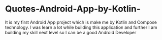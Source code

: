 # Quotes-Android-App-by-Kotlin-
It is my first Android App project which is make me by Kotlin and Compose technology. I was learn a lot while building this application and further I am building my skill next level so I can be a good Android Developer
